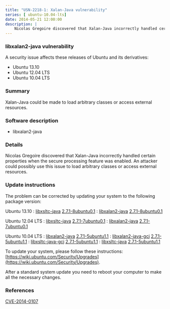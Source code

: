 ```yaml
---
title: "USN-2218-1: Xalan-Java vulnerability"
series: [ ubuntu-10.04-lts]
date: 2014-05-21 12:00:00
description: |
    Nicolas Gregoire discovered that Xalan-Java incorrectly handled certain properties when the secure processing feature was enabled. An attacker could possibly use this issue to load arbitrary classes or access external resources. 
--- 
```

 
### libxalan2-java vulnerability

A security issue affects these releases of Ubuntu and its derivatives:

* Ubuntu 13.10
* Ubuntu 12.04 LTS
* Ubuntu 10.04 LTS

### Summary

Xalan-Java could be made to load arbitrary classes or access external resources.

### Software description

* libxalan2-java 

### Details

Nicolas Gregoire discovered that Xalan-Java incorrectly handled certain properties when the secure processing feature was enabled. An attacker could possibly use this issue to load arbitrary classes or access external resources. 

### Update instructions

The problem can be corrected by updating your system to the following package version:

Ubuntu 13.10
 : [libxsltc-java](https://launchpad.net/ubuntu/+source/libxalan2-java) <span> [2.7.1-8ubuntu0.1](https://launchpad.net/ubuntu/+source/libxalan2-java/2.7.1-8ubuntu0.1) </span> 
 : [libxalan2-java](https://launchpad.net/ubuntu/+source/libxalan2-java) <span> [2.7.1-8ubuntu0.1](https://launchpad.net/ubuntu/+source/libxalan2-java/2.7.1-8ubuntu0.1) </span> 

Ubuntu 12.04 LTS
 : [libxsltc-java](https://launchpad.net/ubuntu/+source/libxalan2-java) <span> [2.7.1-7ubuntu0.1](https://launchpad.net/ubuntu/+source/libxalan2-java/2.7.1-7ubuntu0.1) </span> 
 : [libxalan2-java](https://launchpad.net/ubuntu/+source/libxalan2-java) <span> [2.7.1-7ubuntu0.1](https://launchpad.net/ubuntu/+source/libxalan2-java/2.7.1-7ubuntu0.1) </span> 

Ubuntu 10.04 LTS
 : [libxalan2-java](https://launchpad.net/ubuntu/+source/libxalan2-java) <span> [2.7.1-5ubuntu1.1](https://launchpad.net/ubuntu/+source/libxalan2-java/2.7.1-5ubuntu1.1) </span> 
 : [libxalan2-java-gcj](https://launchpad.net/ubuntu/+source/libxalan2-java) <span> [2.7.1-5ubuntu1.1](https://launchpad.net/ubuntu/+source/libxalan2-java/2.7.1-5ubuntu1.1) </span> 
 : [libxsltc-java-gcj](https://launchpad.net/ubuntu/+source/libxalan2-java) <span> [2.7.1-5ubuntu1.1](https://launchpad.net/ubuntu/+source/libxalan2-java/2.7.1-5ubuntu1.1) </span> 
 : [libxsltc-java](https://launchpad.net/ubuntu/+source/libxalan2-java) <span> [2.7.1-5ubuntu1.1](https://launchpad.net/ubuntu/+source/libxalan2-java/2.7.1-5ubuntu1.1) </span> 

To update your system, please follow these instructions: [https://wiki.ubuntu.com/Security/Upgrades](https://wiki.ubuntu.com/Security/Upgrades).

After a standard system update you need to reboot your computer to make all the necessary changes. 

### References

 [CVE-2014-0107](http://people.ubuntu.com/~ubuntu-security/cve/CVE-2014-0107)
 
